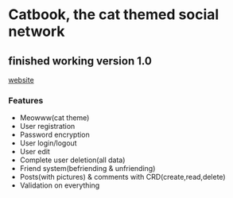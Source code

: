 # Catbook, the cat themed social network
## finished working version 1.0

[website](www.catbook.se)

### Features
- Meowww(cat theme)
- User registration
- Password encryption
- User login/logout
- User edit
- Complete user deletion(all data)
- Friend system(befriending & unfriending)
- Posts\(with pictures\) & comments with CRD(create,read,delete)
- Validation on everything



